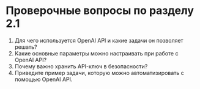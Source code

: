 # Проверочные вопросы по разделу 2.1

1. Для чего используется OpenAI API и какие задачи он позволяет решать?
2. Какие основные параметры можно настраивать при работе с OpenAI API?
3. Почему важно хранить API-ключ в безопасности?
4. Приведите пример задачи, которую можно автоматизировать с помощью OpenAI API. 